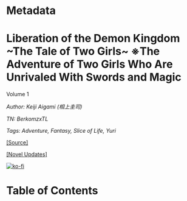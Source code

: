 # Metadata

# Liberation of the Demon Kingdom ~The Tale of Two Girls~ ※The Adventure of Two Girls Who Are Unrivaled With Swords and Magic
  
Volume 1

_Author:_ _Keiji Aigami (相上圭司)_

_TN: BerkomzxTL_

_Tags: Adventure, Fantasy, Slice of Life, Yuri_

[\[Source\]](https://ncode.syosetu.com/n6348iq/)

[\[Novel Updates\]](https://www.novelupdates.com/)



[![ko-fi](https://ko-fi.com/img/githubbutton_sm.svg)](https://ko-fi.com/I2I117SQUE)



# Table of Contents
